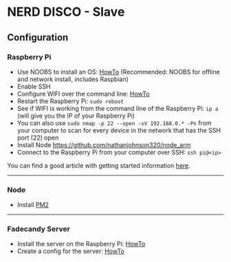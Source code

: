 # NERD DISCO - Slave


## Configuration

### Raspberry Pi

- Use NOOBS to install an OS: [HowTo](http://www.raspberrypi.org/help/noobs-setup/) (Recommended: NOOBS for offline and network install, includes Raspbian)
- Enable SSH
- Configure WIFI over the command line: [HowTo](http://www.ghacks.net/2009/04/14/connect-to-a-wireless-network-via-command-line/)
- Restart the Raspberry Pi: `sudo reboot`
- See if WIFI is working from the command line of the Raspberry Pi: `ip a` (will give you the IP of your Raspberry Pi)
- You can also use `sudo nmap -p 22 --open -sV 192.168.0.* -Pn` from your computer to scan for every device in the network that has the SSH port (22) open
- Install Node https://github.com/nathanjohnson320/node_arm
- Connect to the Raspberry Pi from your computer over SSH: `ssh pi@<ip>`

You can find a good article with getting started information [here](http://www.andrewconnell.com/blog/setup-node-js-on-raspberry-pi-2-b).  


---


### Node

- Install [PM2](https://github.com/Unitech/pm2)


---



### Fadecandy Server

- Install the server on the Raspberry Pi: [HowTo](https://learn.adafruit.com/1500-neopixel-led-curtain-with-raspberry-pi-fadecandy/fadecandy-server-setup)
- Create a config for the server: [HowTo](https://github.com/scanlime/fadecandy/blob/master/doc/fc_server_config.md)